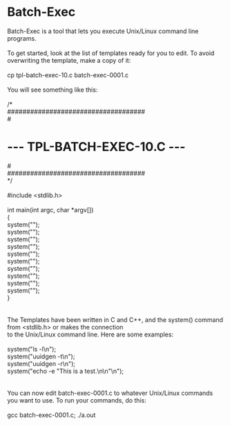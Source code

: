 # Batch-Exec

Batch-Exec is a tool that lets you execute Unix/Linux command line programs.<br>
<br>
To get started, look at the list of templates ready for you to edit. To avoid overwriting the template, make a copy of it:<br>
<br>
cp tpl-batch-exec-10.c batch-exec-0001.c<br>
<br>
You will see something like this:<br>
<br>
/*<br>
####################################<br>
#<br>
# --- TPL-BATCH-EXEC-10.C ---<br>
#<br>
####################################<br>
*/<br>
<br>
#include <stdlib.h><br>
<br>
int main(int argc, char *argv[])<br>
{<br>
  system("");<br>
  system("");<br>
  system("");<br>
  system("");<br>
  system("");<br>
  system("");<br>
  system("");<br>
  system("");<br>
  system("");<br>
  system("");<br>
}<br>
<br>
<br>
The Templates have been written in C and C++, and the system() command from <stdlib.h> or <cstdlib> makes the connection<br>
to the Unix/Linux command line. Here are some examples:<br>
<br>
  system("ls -l\n");<br>
  system("uuidgen -t\n");<br>
  system("uuidgen -r\n");<br>
  system("echo -e \"This is a test.\\n\\n\"\n");<br>
<br>
<br>
You can now edit batch-exec-0001.c to whatever Unix/Linux commands you want to use. To run your commands, do this:<br>
<br>
  gcc batch-exec-0001.c; ./a.out<br>
<br>
<br>

